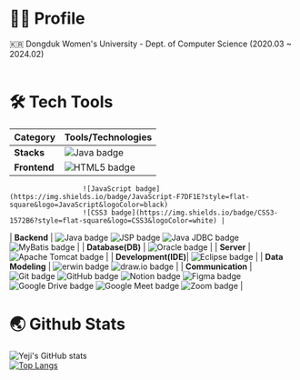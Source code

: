 # 👩‍💼 Profile
🇰🇷 Dongduk Women's University - Dept. of Computer Science (2020.03 ~ 2024.02)<br/>
<br/>

# 🛠️ Tech Tools

| **Category**       | **Tools/Technologies**                                                                                                                                                      |
|--------------------|-----------------------------------------------------------------------------------------------------------------------------------------------------------------------------|
| **Stacks**       | ![Java badge](https://img.shields.io/badge/Java-f2e68b?style=flat-square&logo=OpenJDK&logoColor=black) |
| **Frontend**       | ![HTML5 badge](https://img.shields.io/badge/HTML5-E34F26?style=flat-square&logo=HTML5&logoColor=white) 
                      ![JavaScript badge](https://img.shields.io/badge/JavaScript-F7DF1E?style=flat-square&logo=JavaScript&logoColor=black) 
                      ![CSS3 badge](https://img.shields.io/badge/CSS3-1572B6?style=flat-square&logo=CSS3&logoColor=white) |
| **Backend**        | ![Java badge](https://img.shields.io/badge/Java-f2e68b?style=flat-square&logo=OpenJDK&logoColor=black) 
                        ![JSP badge](https://img.shields.io/badge/JSP-007396?style=flat-square&logo=java&logoColor=white) 
                        ![Java JDBC badge](https://img.shields.io/badge/Java%20JDBC-007396?style=flat-square&logo=Java&logoColor=white)
                        ![MyBatis badge](https://img.shields.io/badge/MyBatis-35A69E?style=flat-square&logo=MyBatis&logoColor=white) |
| **Database(DB)**   | ![Oracle badge](https://img.shields.io/badge/Oracle-F80000?style=flat-square&logo=Oracle&logoColor=white)                                                                 |
| **Server**         | ![Apache Tomcat badge](https://img.shields.io/badge/Apache%20Tomcat-F8DC75?style=flat-square&logo=Apache%20Tomcat&logoColor=black)                                        |
| **Development(IDE)**| ![Eclipse badge](https://img.shields.io/badge/Eclipse-2C2255?style=flat-square&logo=Eclipse&logoColor=white)                                                             |
| **Data Modeling**  | ![erwin badge](https://img.shields.io/badge/erwin-007DB8?style=flat-square&logoColor=white) 
                      ![draw.io badge](https://img.shields.io/badge/draw.io-FF9900?style=flat-square&logo=diagrams.net&logoColor=white) |
| **Communication**  | ![Git badge](https://img.shields.io/badge/Git-F05032?style=flat-square&logo=Git&logoColor=white) 
                      ![GitHub badge](https://img.shields.io/badge/GitHub-181717?style=flat-square&logo=GitHub&logoColor=white) 
                      ![Notion badge](https://img.shields.io/badge/Notion-000000?style=flat-square&logo=Notion&logoColor=white) 
                      ![Figma badge](https://img.shields.io/badge/Figma-F24E1E?style=flat-square&logo=Figma&logoColor=white)
                      ![Google Drive badge](https://img.shields.io/badge/Google%20Drive-4285F4?style=flat-square&logo=Google%20Drive&logoColor=white) 
                      ![Google Meet badge](https://img.shields.io/badge/Google%20Meet-32A350?style=flat-square&logo=Google%20Meet&logoColor=white) 
                      ![Zoom badge](https://img.shields.io/badge/Zoom-2D8CFF?style=flat-square&logo=Zoom&logoColor=white) |




# 🌏 Github Stats
![Yeji's GitHub stats](https://github-readme-stats.vercel.app/api?username=Li5ht&show_icons=true&theme=omni)<br/>
[![Top Langs](https://github-readme-stats.vercel.app/api/top-langs/?username=Li5ht&layout=compact&langs_count=5&theme=dark&hide=c%23)](https://github.com/Li5ht/github-readme-stats)


